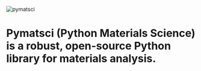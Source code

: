 ![pymatsci](E:/Pymatsci/pymatsci.png)

# **Pymatsci** (Python Materials Science) is a robust, open-source Python library for materials analysis.

